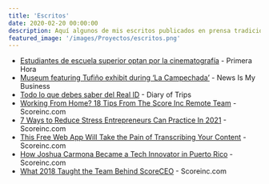 ```yaml
---
title: 'Escritos'
date: 2020-02-20 00:00:00
description: Aquí algunos de mis escritos publicados en prensa tradicional y medios digitales.
featured_image: '/images/Proyectos/escritos.png'
---
```


* [Estudiantes de escuela superior optan por la cinematografía](https://www.primerahora.com/entretenimiento/cine-tv/notas/estudiantes-de-escuela-superior-optan-por-la-cinematografia-video/) - Primera Hora
* [Museum featuring Tufiño exhibit during ‘La Campechada’](http://newsismybusiness.com/featuring-exhibit-campechada/) - News Is My Business
* [Todo lo que debes saber del Real ID](https://diaryoftrips.com/todo-lo-que-debes-saber-del-real-id/) - Diary of Trips
* [Working From Home? 18 Tips From The Score Inc Remote Team](https://www.scoreceo.com/working-from-home-18-tips-from-the-score-remote-team/) - Scoreinc.com
* [7 Ways to Reduce Stress Entrepreneurs Can Practice In 2021](https://www.scoreinc.com/7-ways-to-reduce-stress-entrepreneurs-can-practice-in-2021/) - Scoreinc.com
* [This Free Web App Will Take the Pain of Transcribing Your Content](https://www.scoreceo.com/this-free-web-app-will-take-the-pain-of-transcribing-your-content/) - Scoreinc.com
* [How Joshua Carmona Became a Tech Innovator in Puerto Rico](https://www.scoreceo.com/how-joshua-carmona-became-a-tech-innovator-in-puerto-rico/) - Scoreinc.com
* [What 2018 Taught the Team Behind ScoreCEO](https://www.scoreceo.com/what-2018-taught-the-team-behind-scoreceo/) - Scoreinc.com
